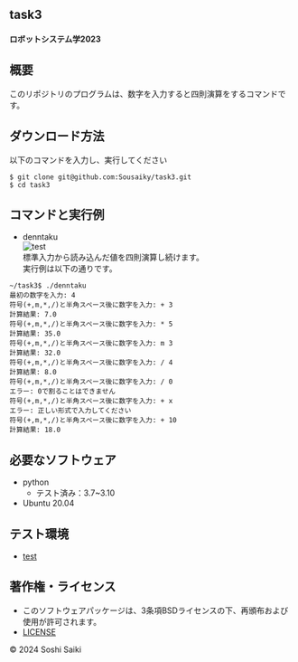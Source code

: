 ## task3  

#### ロボットシステム学2023  

## 概要  
このリポジトリのプログラムは、数字を入力すると四則演算をするコマンドです。  

## ダウンロード方法 
以下のコマンドを入力し、実行してください   
```
$ git clone git@github.com:Sousaiky/task3.git
$ cd task3
```  

## コマンドと実行例  
* denntaku  
![test](https://github.com/Sousaiky/task3/actions/workflows/test.yml/badge.svg)  
標準入力から読み込んだ値を四則演算し続けます。  
実行例は以下の通りです。  
```
~/task3$ ./denntaku
最初の数字を入力: 4
符号(+,m,*,/)と半角スペース後に数字を入力: + 3
計算結果: 7.0
符号(+,m,*,/)と半角スペース後に数字を入力: * 5
計算結果: 35.0
符号(+,m,*,/)と半角スペース後に数字を入力: m 3
計算結果: 32.0
符号(+,m,*,/)と半角スペース後に数字を入力: / 4
計算結果: 8.0
符号(+,m,*,/)と半角スペース後に数字を入力: / 0
エラー: 0で割ることはできません
符号(+,m,*,/)と半角スペース後に数字を入力: + x
エラー: 正しい形式で入力してください
符号(+,m,*,/)と半角スペース後に数字を入力: + 10
計算結果: 18.0
```  

## 必要なソフトウェア  
* python  
   * テスト済み：3.7~3.10  
* Ubuntu 20.04  

## テスト環境  
* [test](https://github.com/Sousaiky/task3/blob/main/test.bash)  

## 著作権・ライセンス  
* このソフトウェアパッケージは、3条項BSDライセンスの下、再頒布および使用が許可されます。  
* [LICENSE](https://github.com/Sousaiky/task3/blob/main/LICENSE)  


© 2024 Soshi Saiki 
